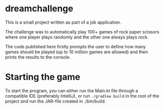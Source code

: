 # dreamchallenge

This is a small project written as part of a job application.

The challenge was to automatically play 100+ games of rock paper scissors where one player plays randomly and the other one always plays rock.

The code published here firstly prompts the user to define how many games should be played (up to 10 million games are allowed) and then prints the results to the console.

# Starting the game

To start the program, you can either run the Main.kt file through a compatible IDE (preferably IntelliJ), or run `./gradlew build` in the root of the project and run the JAR-file created in ./bin/build.
